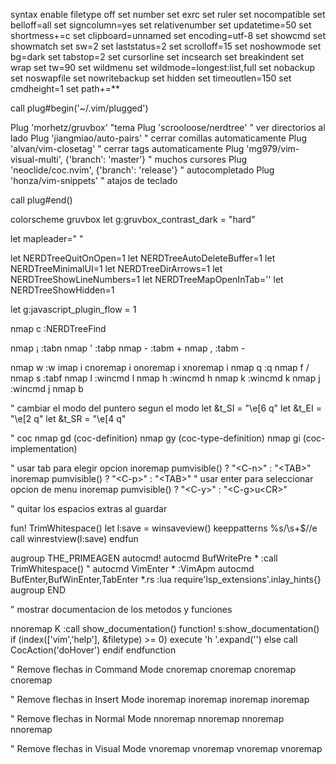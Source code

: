 syntax enable
filetype off
set number
set exrc
set ruler
set nocompatible
set belloff=all
set signcolumn=yes
set relativenumber
set updatetime=50
set shortmess+=c
set clipboard=unnamed
set encoding=utf-8
set showcmd
set showmatch
set sw=2
set laststatus=2
set scrolloff=15
set noshowmode
set bg=dark
set tabstop=2
set cursorline
set incsearch
set breakindent
set wrap
set tw=90
set wildmenu
set wildmode=longest:list,full
set nobackup
set noswapfile
set nowritebackup
set hidden
set timeoutlen=150
set cmdheight=1
set path+=**


call plug#begin('~/.vim/plugged')

Plug 'morhetz/gruvbox' "tema
Plug 'scrooloose/nerdtree' " ver directorios al lado
Plug 'jiangmiao/auto-pairs' " cerrar comillas automaticamente
Plug 'alvan/vim-closetag' " cerrar tags automaticamente
Plug 'mg979/vim-visual-multi', {'branch': 'master'} " muchos cursores
Plug 'neoclide/coc.nvim', {'branch': 'release'} " autocompletado
Plug 'honza/vim-snippets' " atajos de teclado

call plug#end()

colorscheme gruvbox
let g:gruvbox_contrast_dark = "hard"

let mapleader=" "

let NERDTreeQuitOnOpen=1
let NERDTreeAutoDeleteBuffer=1
let NERDTreeMinimalUI=1
let NERDTreeDirArrows=1
let NERDTreeShowLineNumbers=1
let NERDTreeMapOpenInTab='<tab>'
let NERDTreeShowHidden=1

let g:javascript_plugin_flow = 1

nmap <leader>c :NERDTreeFind<ENTER>

nmap ¡ :tabn <CR>
nmap ' :tabp <CR>
nmap - :tabm + <CR>
nmap , :tabm - <CR>

nmap <leader>w :w<ENTER>
imap <Space>i <Esc>
cnoremap <Space>i <Esc>
onoremap <Space>i <Esc>
xnoremap <Space>i <Esc>
nmap <leader>q :q<ENTER>
nmap <leader>f /
nmap <leader>s :tabf
nmap <leader>l :wincmd l<ENTER>
nmap <leader>h :wincmd h<ENTER>
nmap <leader>k :wincmd k<ENTER>
nmap <leader>j :wincmd j<ENTER>
nmap <leader>b <C-v>

" cambiar el modo del puntero segun el modo
let &t_SI = "\e[6 q"
let &t_EI = "\e[2 q"
let &t_SR = "\e[4 q"

" coc
nmap <silent> gd <Plug>(coc-definition)
nmap <silent> gy <Plug>(coc-type-definition)
nmap <silent> gi <Plug>(coc-implementation)


" usar tab para elegir opcion
inoremap <expr> <TAB> pumvisible() ? "\<C-n>" : "\<TAB>"
inoremap <expr> <S-TAB> pumvisible() ? "\<C-p>" : "\<TAB>"
" usar enter para seleccionar opcion de menu
inoremap <expr> <CR> pumvisible() ? "\<C-y>" : "\<C-g>u\<CR>"

" quitar los espacios extras al guardar

fun! TrimWhitespace()
    let l:save = winsaveview()
    keeppatterns %s/\s\+$//e
    call winrestview(l:save)
endfun

augroup THE_PRIMEAGEN
    autocmd!
    autocmd BufWritePre * :call TrimWhitespace()
    " autocmd VimEnter * :VimApm
    autocmd BufEnter,BufWinEnter,TabEnter *.rs :lua require'lsp_extensions'.inlay_hints{}
augroup END


" mostrar documentacion de los metodos y funciones

nnoremap <silent> K :call <SID>show_documentation()<CR>
function! s:show_documentation()
if (index(['vim','help'], &filetype) >= 0)
execute 'h '.expand('<cword>')
else
call CocAction('doHover')
endif
endfunction


" Remove  flechas in Command Mode
cnoremap <Down> <Nop>
cnoremap <Left> <Nop>
cnoremap <Right> <Nop>
cnoremap <Up> <Nop>

" Remove flechas in Insert Mode
inoremap <Down> <Nop>
inoremap <Left> <Nop>
inoremap <Right> <Nop>
inoremap <Up> <Nop>

" Remove flechas in Normal Mode
nnoremap <Down> <Nop>
nnoremap <Left> <Nop>
nnoremap <Right> <Nop>
nnoremap <Up> <Nop>

" Remove flechas in Visual Mode
vnoremap <Down> <Nop>
vnoremap <Left> <Nop>
vnoremap <Right> <Nop>
vnoremap <Up> <Nop>
